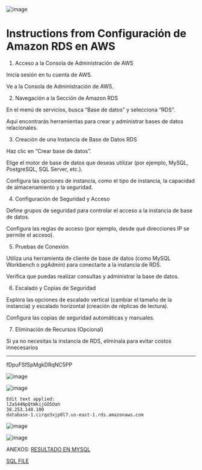 ![image](https://github.com/Fx2048/COMU_REDES/assets/131219987/32fdae73-b36e-4b80-b03c-114332131ed1)

# Instructions from Configuración de Amazon RDS en AWS

1. Acceso a la Consola de Administración de AWS

Inicia sesión en tu cuenta de AWS.

Ve a la Consola de Administración de AWS.

2. Navegación a la Sección de Amazon RDS

En el menú de servicios, busca “Base de datos” y selecciona “RDS”.

Aquí encontrarás herramientas para crear y administrar bases de datos 
relacionales.

3. Creación de una Instancia de Base de Datos RDS

Haz clic en “Crear base de datos”.

Elige el motor de base de datos que deseas utilizar (por ejemplo, MySQL, 
PostgreSQL, SQL Server, etc.).

Configura las opciones de instancia, como el tipo de instancia, la capacidad de 
almacenamiento y la seguridad.

4. Configuración de Seguridad y Acceso

Define grupos de seguridad para controlar el acceso a la instancia de base de 
datos.

Configura las reglas de acceso (por ejemplo, desde qué direcciones IP se permite 
el acceso).

5. Pruebas de Conexión

Utiliza una herramienta de cliente de base de datos (como MySQL Workbench o 
pgAdmin) para conectarte a la instancia de RDS.

Verifica que puedas realizar consultas y administrar la base de datos.

6. Escalado y Copias de Seguridad

Explora las opciones de escalado vertical (cambiar el tamaño de la instancia) y 
escalado horizontal (creación de réplicas de lectura).

Configura las copias de seguridad automáticas y manuales.

7. Eliminación de Recursos (Opcional)

Si ya no necesitas la instancia de RDS, elimínala para evitar costos innecesarios


_____________________________________________________________

fDpuFSfSpMgkDRqNC5PP

![image](https://github.com/Fx2048/COMU_REDES/assets/131219987/27d0de18-67af-42fd-a6e4-163a5be05663)


![image](https://github.com/Fx2048/COMU_REDES/assets/131219987/de40b86d-f8d1-4c12-9fd8-af5bbc59ccc2)
````
Edit text applied:
lZaS44NpQtWkijGO5Oah
38.253.148.100
database-1.cirqo3xjp0l7.us-east-1.rds.amazonaws.com
````
![image](https://github.com/Fx2048/COMU_REDES/assets/131219987/3160db57-f771-4ca3-87c9-22406cac8aca)

![image](https://github.com/Fx2048/COMU_REDES/assets/131219987/af5d5d85-9ed4-446c-8bd1-902e8a5f7245)

ANEXOS:
[RESULTADO EN MYSQL](https://github.com/Fx2048/COMU_REDES/blob/main/TAREAS/DOCUMENTATION/sqlchallenge_save.trc)

[SQL FILE](https://github.com/Fx2048/COMU_REDES/blob/main/TAREAS/DOCUMENTATION/SQL_PROOF.sql)
